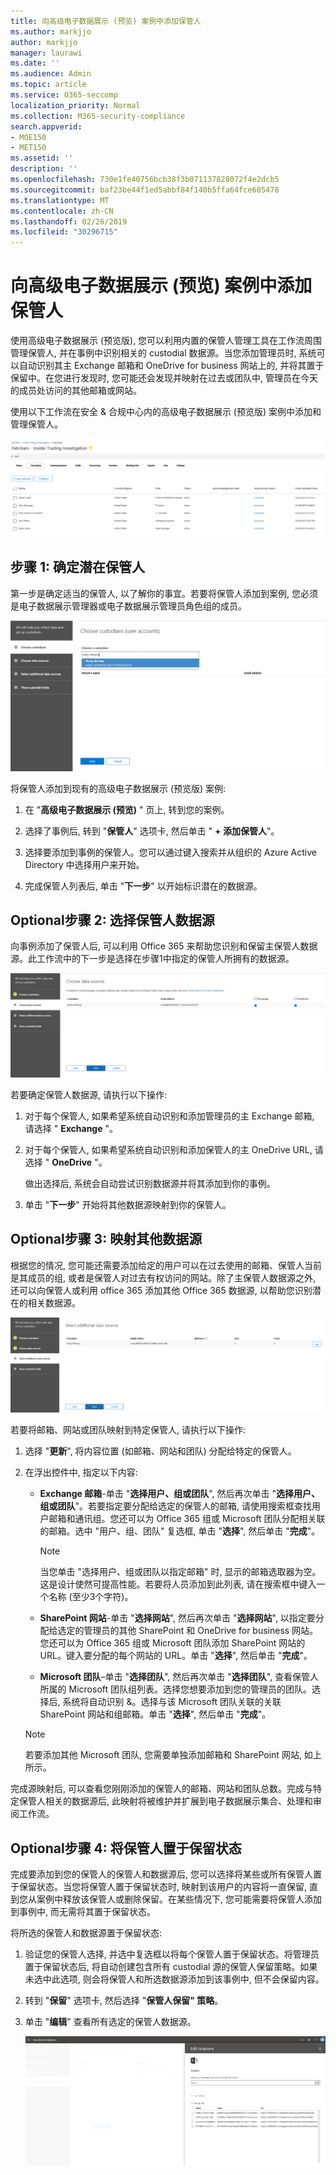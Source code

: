 ```yaml
---
title: 向高级电子数据展示 (预览) 案例中添加保管人
ms.author: markjjo
author: markjjo
manager: laurawi
ms.date: ''
ms.audience: Admin
ms.topic: article
ms.service: O365-seccomp
localization_priority: Normal
ms.collection: M365-security-compliance
search.appverid:
- MOE150
- MET150
ms.assetid: ''
description: ''
ms.openlocfilehash: 730e1fe40756bcb38f3b071137828072f4e2dcb5
ms.sourcegitcommit: baf23be44f1ed5abbf84f140b5ffa64fce605478
ms.translationtype: MT
ms.contentlocale: zh-CN
ms.lasthandoff: 02/26/2019
ms.locfileid: "30296715"
---
```

# <a name="add-custodians-to-an-advanced-ediscovery-preview-case"></a>向高级电子数据展示 (预览) 案例中添加保管人

使用高级电子数据展示 (预览版), 您可以利用内置的保管人管理工具在工作流周围管理保管人, 并在事例中识别相关的 custodial 数据源。当您添加管理员时, 系统可以自动识别其主 Exchange 邮箱和 OneDrive for business 网站上的, 并将其置于保留中。在您进行发现时, 您可能还会发现并映射在过去或团队中, 管理员在今天的成员处访问的其他邮箱或网站。

使用以下工作流在安全 & 合规中心内的高级电子数据展示 (预览版) 案例中添加和管理保管人。 

![保管人管理选项卡](../media/CustodianMgtPage.png)


## <a name="step-1-identify-potential-custodians"></a>步骤 1: 确定潜在保管人

第一步是确定适当的保管人, 以了解你的事宜。若要将保管人添加到案例, 您必须是电子数据展示管理器或电子数据展示管理员角色组的成员。   

![确定潜在保管人](../media/AddCustodianStep1.png)

将保管人添加到现有的高级电子数据展示 (预览版) 案例:

1. 在 "**高级电子数据展示 (预览)** " 页上, 转到您的案例。
 
2. 选择了事例后, 转到 "**保管人**" 选项卡, 然后单击 " **+ 添加保管人**"。 
 
3. 选择要添加到事例的保管人。您可以通过键入搜索并从组织的 Azure Active Directory 中选择用户来开始。
 
4. 完成保管人列表后, 单击 "**下一步**" 以开始标识潜在的数据源。 
  
## <a name="optional-step-2-select-custodian-data-sources"></a>Optional步骤 2: 选择保管人数据源

向事例添加了保管人后, 可以利用 Office 365 来帮助您识别和保留主保管人数据源。此工作流中的下一步是选择在步骤1中指定的保管人所拥有的数据源。 

![选择 Custodial 数据源](../media/AddCustodianStep2.png)

若要确定保管人数据源, 请执行以下操作: 

1. 对于每个保管人, 如果希望系统自动识别和添加管理员的主 Exchange 邮箱, 请选择 " **Exchange** "。 
 
2. 对于每个保管人, 如果希望系统自动识别和添加保管人的主 OneDrive URL, 请选择 " **OneDrive** "。 

    做出选择后, 系统会自动尝试识别数据源并将其添加到你的事例。
 
4. 单击 "**下一步**" 开始将其他数据源映射到你的保管人。

## <a name="optional-step-3-map-additional-data-sources"></a>Optional步骤 3: 映射其他数据源

根据您的情况, 您可能还需要添加给定的用户可以在过去使用的邮箱、保管人当前是其成员的组, 或者是保管人对过去有权访问的网站。除了主保管人数据源之外, 还可以向保管人或利用 office 365 添加其他 Office 365 数据源, 以帮助您识别潜在的相关数据源。 

![映射其他数据源](../media/AddCustodianStep3.PNG)

若要将邮箱、网站或团队映射到特定保管人, 请执行以下操作:

1. 选择 "**更新**", 将内容位置 (如邮箱、网站和团队) 分配给特定的保管人。 

2. 在浮出控件中, 指定以下内容:
   
    -  **Exchange 邮箱**-单击 "**选择用户、组或团队**", 然后再次单击 "**选择用户、组或团队**"。若要指定要分配给选定的保管人的邮箱, 请使用搜索框查找用户邮箱和通讯组。您还可以为 Office 365 组或 Microsoft 团队分配相关联的邮箱。选中 "用户、组、团队" 复选框, 单击 "**选择**", 然后单击 "**完成**"。

        > [!NOTE]
        > 当您单击 "选择用户、组或团队以指定邮箱" 时, 显示的邮箱选取器为空。这是设计使然可提高性能。若要将人员添加到此列表, 请在搜索框中键入一个名称 (至少3个字符)。
     
     - **SharePoint 网站**-单击 "**选择网站**", 然后再次单击 "**选择网站**", 以指定要分配给选定的管理员的其他 SharePoint 和 OneDrive for business 网站。您还可以为 Office 365 组或 Microsoft 团队添加 SharePoint 网站的 URL。键入要分配的每个网站的 URL。单击 "**选择**", 然后单击 "**完成**"。
     - **Microsoft 团队**–单击 "**选择团队**", 然后再次单击 "**选择团队**", 查看保管人所属的 Microsoft 团队组列表。选择您想要添加到您的管理员的团队。选择后, 系统将自动识别 &。选择与该 Microsoft 团队关联的关联 SharePoint 网站和组邮箱。单击 "**选择**", 然后单击 "**完成**"。
        
      > [!NOTE]
      > 若要添加其他 Microsoft 团队, 您需要单独添加邮箱和 SharePoint 网站, 如上所示。

完成源映射后, 可以查看您刚刚添加的保管人的邮箱、网站和团队总数。完成与特定保管人相关的数据源后, 此映射将被维护并扩展到电子数据展示集合、处理和审阅工作流。 

## <a name="optional-step-4-place-custodians-on-hold"></a>Optional步骤 4: 将保管人置于保留状态

完成要添加到您的保管人的保管人和数据源后, 您可以选择将某些或所有保管人置于保留状态。当您将保管人置于保留状态时, 映射到该用户的内容将一直保留, 直到您从案例中释放该保管人或删除保留。在某些情况下, 您可能需要将保管人添加到事例中, 而无需将其置于保留状态。 

将所选的保管人和数据源置于保留状态:

1. 验证您的保管人选择, 并选中复选框以将每个保管人置于保留状态。将管理员置于保留状态后, 将自动创建包含所有 custodial 源的保管人保留策略。如果未选中此选项, 则会将保管人和所选数据源添加到该事例中, 但不会保留内容。

2. 转到 "**保留**" 选项卡, 然后选择 "**保管人保留" 策略**。 

3. 单击 "**编辑**" 查看所有选定的保管人数据源。

    ![就地保留](../media/AddCustodianStep4.PNG)
